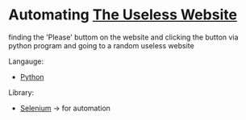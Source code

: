 # Automating [The Useless Website](https://theuselessweb.com/)
finding the 'Please' buttom on the website and clicking the button via python program and going to a random useless website

Langauge: 
- [Python]('https://python.org/')

Library:
- [Selenium]("https://www.selenium.dev/") -> for automation

